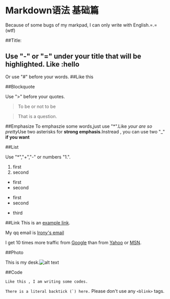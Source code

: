 Markdown语法 基础篇=========Because of some bugs of my markpad, I can only write with English.=.=(wtf)##Title: Use "-" or "=" under your title that will be highlighted.Like :hello------Or use "#" before your words.##Like this##BlockquoteUse  ">"  before your quotes.>To be or not to be>That is a question. ##EmphasizeTo emphaszie some words,just use "*".Like *your are so pretty*Use two asterisks for **strong emphasis**.Instread , you can use two "_" __if you want__##ListUse "*","+","-" or numbers "1.".1.	first2.	second+	first+	second-	first-	second*	third##LinkThis is an [example link](http://example.com/).My qq email is [Irony's email](923012337@qq.com)I get 10 times more traffic from [Google][1] than from[Yahoo][2] or [MSN][3].[1]: http://google.com/ "Google"[2]: http://search.yahoo.com/ "Yahoo Search"[3]: http://search.msn.com/ "MSN Search"##PhotoThis is my desk.![alt text](http://img06.tooopen.com/images/20170111/tooopen_sy_196580168948.jpg)##Code	Like this , I am writing some codes.``There is a literal backtick (`) here.``Please don't use any `<blink>` tags.	